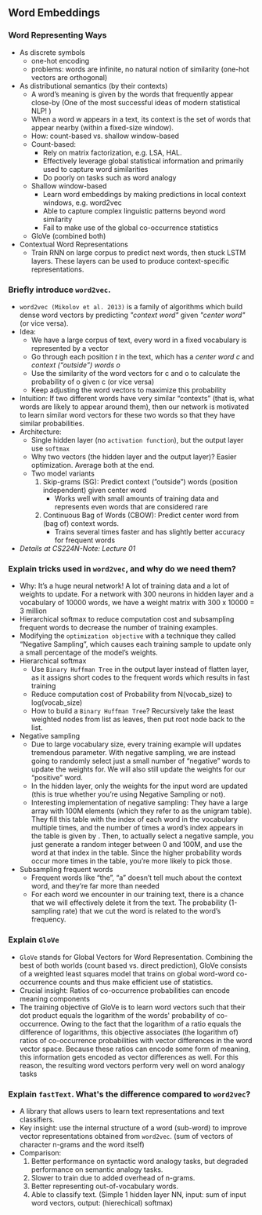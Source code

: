 ## Word Embeddings
### Word Representing Ways
- As discrete symbols
    - one-hot encoding
    - problems: words are  infinite, no natural notion of similarity (one-hot vectors are orthogonal)
- As distributional semantics (by their contexts)
    - A word’s meaning is given by the words that frequently appear close-by (One of the most successful ideas of modern statistical NLP! )
    - When a word w appears in a text, its context is the set of words that appear nearby (within a fixed-size window). 
    - How: count-based vs. shallow window-based
    - Count-based:
        - Rely on matrix factorization, e.g. LSA, HAL. 
        - Effectively leverage global statistical information and primarily used to capture word similarities
        - Do poorly on tasks such as word analogy
    - Shallow window-based
        - Learn word embeddings by making predictions in local context windows, e.g. word2vec
        - Able to capture complex linguistic patterns beyond word similarity
        - Fail to make use of the global co-occurrence statistics
    - GloVe (combined both)
- Contextual Word Representations
    - Train RNN on large corpus to predict next words, then stuck LSTM layers. These layers can be used to produce context-specific representations.

### Briefly introduce `word2vec`.
- `word2vec (Mikolov et al. 2013)` is a family of algorithms which build dense word vectors by predicting *"context word"* given *"center word"* (or vice versa).
- Idea: 
    - We have a large corpus of text, every word in a fixed vocabulary is represented by a vector
    - Go through each position *t* in the text, which has a *center word c* and *context (“outside”) words o*
    - Use the similarity of the word vectors for c and o to calculate the probability of o given c (or vice versa)
    - Keep adjusting the word vectors to maximize this probability
- Intuition: If two different words have very similar “contexts” (that is, what words are likely to appear around them), then our network is motivated to learn similar word vectors for these two words so that they have similar probabilities.
- Architecture: 
    - Single hidden layer (no `activation function`), but the output layer use `softmax`
    - Why two vectors (the hidden layer and the output layer)? Easier optimization. Average both at the end.
    - Two model variants
        1. Skip-grams (SG): Predict context (”outside”) words (position independent) given center word
            - Works well with small amounts of training data and represents even words that are considered rare
        2. Continuous Bag of Words (CBOW): Predict center word from (bag of) context words.
            - Trains several times faster and has slightly better accuracy for frequent words
- *Details at CS224N-Note: Lecture 01*

### Explain tricks used in `word2vec`, and why do we need them?
- Why: It’s a huge neural network! A lot of training data and a lot of weights to update. For a network with 300 neurons in hidden layer and a vocabulary of 10000 words, we have a weight matrix with 300 x 10000 = 3 million
- Hierarchical softmax to reduce computation cost and subsampling frequent words to decrease the number of training examples.
- Modifying the `optimization objective` with a technique they called “Negative Sampling”, which causes each training sample to update only a small percentage of the model’s weights.
- Hierarchical softmax
    - Use `Binary Huffman Tree` in the output layer instead of flatten layer, as it assigns short codes to the frequent words which results in fast training
    - Reduce computation cost of Probability from N(vocab\_size) to log(vocab\_size)
    - How to build a `Binary Huffman Tree`? Recursively take the least weighted nodes from list as leaves, then put root node back to the list.
- Negative sampling
    - Due to large vocabulary size, every training example will updates tremendous parameter. With negative sampling, we are instead going to randomly select just a small number of “negative” words to update the weights for. We will also still update the weights for our “positive” word.
    - In the hidden layer, only the weights for the input word are updated (this is true whether you’re using Negative Sampling or not).
    - Interesting implementation of negative sampling: They have a large array with 100M elements (which they refer to as the unigram table). They fill this table with the index of each word in the vocabulary multiple times, and the number of times a word’s index appears in the table is given by . Then, to actually select a negative sample, you just generate a random integer between 0 and 100M, and use the word at that index in the table. Since the higher probability words occur more times in the table, you’re more likely to pick those.
- Subsampling frequent words
    - Frequent words like “the”, “a” doesn’t tell much about the context word, and they’re far more than needed
    - For each word we encounter in our training text, there is a chance that we will effectively delete it from the text. The probability (1-sampling rate) that we cut the word is related to the word’s frequency.

### Explain `GloVe`
- `GloVe` stands for Global Vectors for Word Representation. Combining the best of both worlds (count based vs. direct prediction), GloVe consists of a weighted least squares model that trains on global word-word co-occurrence counts and thus make efficient use of statistics.
- Crucial insight: Ratios of co-occurrence probabilities can encode meaning components
- The training objective of GloVe is to learn word vectors such that their dot product equals the logarithm of the words' probability of co-occurrence. Owing to the fact that the logarithm of a ratio equals the difference of logarithms, this objective associates (the logarithm of) ratios of co-occurrence probabilities with vector differences in the word vector space. Because these ratios can encode some form of meaning, this information gets encoded as vector differences as well. For this reason, the resulting word vectors perform very well on word analogy tasks


### Explain `fastText`. What's the difference compared to `word2vec`?
- A library that allows users to learn text representations and text classifiers.
- Key insight: use the internal structure of a word (sub-word) to improve vector representations obtained from `word2vec`. (sum of vectors of character n-grams and the word itself)
- Comparison:
    1. Better performance on syntactic word analogy tasks, but degraded performance on semantic analogy tasks.
    2. Slower to train due to added overhead of n-grams.
    3. Better representing out-of-vocabulary words.
    4. Able to classify text. (Simple 1 hidden layer NN, input: sum of input word vectors, output: (hierechical) softmax) 

